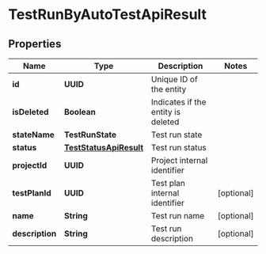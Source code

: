 

# TestRunByAutoTestApiResult


## Properties

| Name | Type | Description | Notes |
|------------ | ------------- | ------------- | -------------|
|**id** | **UUID** | Unique ID of the entity |  |
|**isDeleted** | **Boolean** | Indicates if the entity is deleted |  |
|**stateName** | **TestRunState** | Test run state |  |
|**status** | [**TestStatusApiResult**](TestStatusApiResult.md) | Test run status |  |
|**projectId** | **UUID** | Project internal identifier |  |
|**testPlanId** | **UUID** | Test plan internal identifier |  [optional] |
|**name** | **String** | Test run name |  [optional] |
|**description** | **String** | Test run description |  [optional] |



